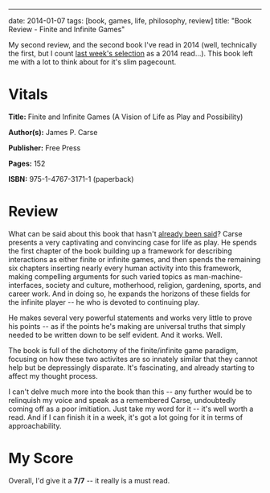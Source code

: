 ---
date: 2014-01-07
tags: [book, games, life, philosophy, review]
title: "Book Review - Finite and Infinite Games"

My second review, and the second book I've read in 2014 (well, technically the first, but I
count [last week's selection](/2013/12/30/book-review---dark-guest-training-games-for-cyber-warfare/)
as a 2014 read...).  This book left me with a lot to think about for it's slim pagecount.

# Vitals
**Title:** Finite and Infinite Games (A Vision of Life as Play and Possibility)

**Author(s):** James P. Carse

**Publisher:** Free Press

**Pages:** 152

**ISBN:** 975-1-4767-3171-1 (paperback)

# Review
What can be said about this book that hasn't [already been said](http://kk.org/cooltools/archives/434)?  Carse presents a very captivating and convincing case for life as play.  He spends the first chapter of the book building up a framework for describing interactions as either finite or infinite games, and then spends the remaining six chapters inserting nearly every human activity into this framework, making compelling arguments for such varied topics as man-machine-interfaces, society and culture, motherhood, religion, gardening, sports, and career work.  And in doing so, he expands the horizons of these fields for the infinite player -- he who is devoted to continuing play.

He makes several very powerful statements and works very little to prove his points -- as if the points he's making are universal truths that simply needed to be written down to be self evident.  And it works.  Well.

The book is full of the dichotomy of the finite/infinite game paradigm, focusing on how these two activites are so innately similar that they cannot help but be depressingly disparate.  It's fascinating, and already starting to affect my thought process.

I can't delve much more into the book than this -- any further would be to relinquish my voice and speak as a remembered Carse, undoubtedly coming off as a poor imitiation.  Just take my word for it -- it's well worth a read.  And if I can finish it in a week, it's got a lot going for it in terms of approachability.

# My Score
Overall, I'd give it a **7/7** -- it really is a must read.
